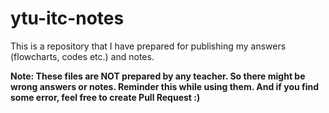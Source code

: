 # ytu-itc-notes

This is a repository that I have prepared for publishing my answers (flowcharts, codes etc.) and notes.

**Note: These files are NOT prepared by any teacher. So there might be wrong answers or notes. Reminder this while using them. And if you find some error, feel free to create Pull Request :)**

